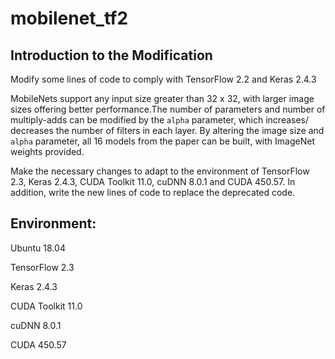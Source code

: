 # mobilenet_tf2

## Introduction to the Modification 
Modify some lines of code to comply with TensorFlow 2.2 and Keras 2.4.3 

MobileNets support any input size greater than 32 x 32, with larger image 
sizes offering better performance.The number of parameters and number of 
multiply-adds can be modified by the `alpha` parameter, which increases/
decreases the number of filters in each layer. By altering the image size 
and `alpha` parameter, all 16 models from the paper can be built, with 
ImageNet weights provided.

Make the necessary changes to adapt to the environment of TensorFlow 2.3, 
Keras 2.4.3, CUDA Toolkit 11.0, cuDNN 8.0.1 and CUDA 450.57. In addition, 
write the new lines of code to replace the deprecated code.  

## Environment: 

Ubuntu 18.04 

TensorFlow 2.3

Keras 2.4.3

CUDA Toolkit 11.0 

cuDNN 8.0.1

CUDA 450.57
